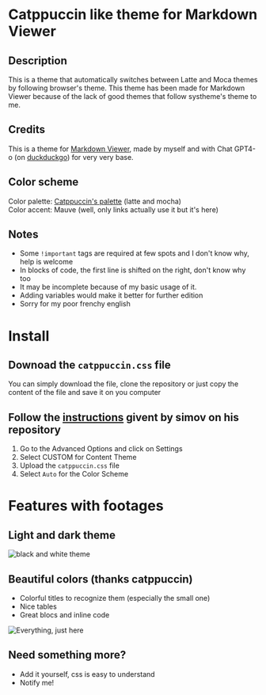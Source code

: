 # Catppuccin like theme for Markdown Viewer
## Description
This is a theme that automatically switches between Latte and Moca themes by following browser's theme. This theme has been made for Markdown Viewer because of the lack of good themes that follow systheme's theme to me.  

## Credits
This is a theme for [Markdown Viewer](https://github.com/simov/markdown-viewer), made by myself and with Chat GPT4-o (on [duckduckgo](https://duck.ai)) for very very base.

## Color scheme
Color palette: [Catppuccin's palette](https://catppuccin.com/palette/) (latte and mocha)  
Color accent: Mauve (well, only links actually use it but it's here)  

## Notes 
- Some `!important` tags are required at few spots and I don't know why, help is welcome  
- In blocks of code, the first line is shifted on the right, don't know why too
- It may be incomplete because of my basic usage of it.
- Adding variables would make it better for further edition
- Sorry for my poor frenchy english

# Install
## Downoad the `catppuccin.css` file
You can simply download the file, clone the repository or just copy the content of the file and save it on you computer
## Follow the [instructions](https://github.com/simov/markdown-viewer?tab=readme-ov-file#custom-theme) givent by simov on his repository
1. Go to the Advanced Options and click on Settings
2. Select CUSTOM for Content Theme
3. Upload the `catppuccin.css` file
4. Select `Auto` for the Color Scheme

# Features with footages
## Light and dark theme
![black and white theme](footages/black_n_white.png)

## Beautiful colors (thanks catppuccin)
- Colorful titles to recognize them (especially the small one)
- Nice tables
- Great blocs and inline code
  
![Everything, just here](footages/example.png)

## Need something more?
- Add it yourself, css is easy to understand
- Notify me!
